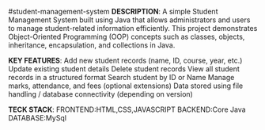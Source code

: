 #student-management-system
**DESCRIPTION**:
A simple Student Management System built using Java that allows administrators and users to manage student-related information efficiently. This project demonstrates Object-Oriented Programming (OOP) concepts such as classes, objects, inheritance, encapsulation, and collections in Java.

**KEY FEATURES**:
 Add new student records (name, ID, course, year, etc.)
 Update existing student details
 Delete student records
 View all student records in a structured format
 Search student by ID or Name
 Manage marks, attendance, and fees (optional extensions)
 Data stored using file handling / database connectivity (depending on version)

 **TECK STACK**:
 FRONTEND:HTML,CSS,JAVASCRIPT
 BACKEND:Core Java
 DATABASE:MySql
